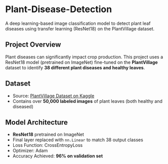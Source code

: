 # Plant-Disease-Detection

A deep learning-based image classification model to detect plant leaf diseases using transfer learning (ResNet18) on the PlantVillage dataset.

## Project Overview

Plant diseases can significantly impact crop production. This project uses a ResNet18 model (pretrained on ImageNet) fine-tuned on the **PlantVillage** dataset to identify **38 different plant diseases and healthy leaves**.

## Dataset

-  Source: [PlantVillage Dataset on Kaggle](https://www.kaggle.com/datasets/emmarex/plantdisease)
-  Contains over **50,000 labeled images** of plant leaves (both healthy and diseased)


## Model Architecture

-  **ResNet18** pretrained on ImageNet
-  Final layer replaced with `nn.Linear` to match 38 output classes
-  Loss Function: CrossEntropyLoss
-  Optimizer: Adam
-  Accuracy Achieved: **96% on validation set**
